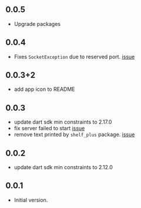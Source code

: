 ## 0.0.5

- Upgrade packages

## 0.0.4

- Fixes `SocketException` due to reserved port. [issue](https://github.com/HosamHasanRamadan/fshare/issues/1)

## 0.0.3+2

- add app icon to README

## 0.0.3

- update dart sdk  min constraints to 2.17.0
- fix server failed to start [issue](https://github.com/HosamHasanRamadan/fshare/issues/2)
- remove text printed by `shelf_plus` package. [issue](https://github.com/HosamHasanRamadan/fshare/issues/3)

## 0.0.2

- update dart sdk  min constraints to 2.12.0

## 0.0.1

- Initial version.
